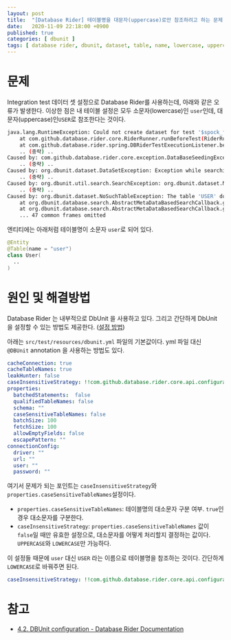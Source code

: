 ```yaml
---
layout: post
title:  "[Database Rider] 테이블명을 대문자(uppercase)로만 참조하려고 하는 문제 (DbUnit)"
date:   2020-11-09 22:18:00 +0900
published: true
categories: [ dbunit ]
tags: [ database rider, dbunit, dataset, table, name, lowercase, uppercase, case sensitive ]
---
```


# 문제

Integration test 데이터 셋 설정으로 Database Rider를 사용하는데, 아래와 같은 오류가 발생한다. 이상한 점은 내 테이블 설정은 모두 소문자(lowercase)인 `user`인데, 대문자(uppercase)인`USER`로 참조한다는 것이다.

```bash
java.lang.RuntimeException: Could not create dataset for test '$spock_feature_1_1'.
	at com.github.database.rider.core.RiderRunner.runBeforeTest(RiderRunner.java:47) ~[rider-core-1.17.0.jar:na]
	at com.github.database.rider.spring.DBRiderTestExecutionListener.beforeTestMethod(DBRiderTestExecutionListener.java:25) ~[rider-spring-1.17.0.jar:na]
	.. (중략) ..
Caused by: com.github.database.rider.core.exception.DataBaseSeedingException: Could not initialize dataset: datasets/user.xml
	.. (중략) ..
Caused by: org.dbunit.dataset.DataSetException: Exception while searching the dependent tables.
	.. (중략) ..
Caused by: org.dbunit.util.search.SearchException: org.dbunit.dataset.NoSuchTableException: The table 'USER' does not exist in schema 'null'
	.. (중략) ..
Caused by: org.dbunit.dataset.NoSuchTableException: The table 'USER' does not exist in schema 'null'
	at org.dbunit.database.search.AbstractMetaDataBasedSearchCallback.getNodes(AbstractMetaDataBasedSearchCallback.java:186) ~[dbunit-2.5.3.jar:na]
	at org.dbunit.database.search.AbstractMetaDataBasedSearchCallback.getNodes(AbstractMetaDataBasedSearchCallback.java:149) ~[dbunit-2.5.3.jar:na]
	... 47 common frames omitted
```

엔티티에는 아래처럼 테이블명이 소문자 `user`로 되어 있다.

```kotlin
@Entity
@Table(name = "user")
class User(
  ..
)
```


# 원인 및 해결방법

Database Rider 는 내부적으로 DbUnit 을 사용하고 있다. 그리고 간단하게 DbUnit 을 설정할 수 있는 방법도 제공한다. ([설정 방법](https://database-rider.github.io/database-rider/latest/documentation.html?theme=foundation#_dbunit_configuration))

아래는 `src/test/resources/dbunit.yml` 파일의 기본값이다. yml 파일 대신 `@DBUnit` annotation 을 사용하는 방법도 있다.

```yaml
cacheConnection: true
cacheTableNames: true
leakHunter: false
caseInsensitiveStrategy: !!com.github.database.rider.core.api.configuration.Orthography 'UPPERCASE'
properties:
  batchedStatements:  false
  qualifiedTableNames: false
  schema: ""
  caseSensitiveTableNames: false
  batchSize: 100
  fetchSize: 100
  allowEmptyFields: false
  escapePattern: ""
connectionConfig:
  driver: ""
  url: ""
  user: ""
  password: ""
```

여기서 문제가 되는 포인트는 `caseInsensitiveStrategy`와 `properties.caseSensitiveTableNames`설정이다.
- `properties.caseSensitiveTableNames`: 테이블명의 대소문자 구분 여부. `true`인 경우 대소문자를 구분한다.
- `caseInsensitiveStrategy`: `properties.caseSensitiveTableNames` 값이 `false`일 때만 유효한 설정으로, 대소문자를 어떻게 처리할지 결정하는 값이다. `UPPERCASE`와 `LOWERCASE`만 가능하다.

이 설정들 때문에 `user` 대신 `USER` 라는 이름으로 테이블명을 참조하는 것이다. 간단하게 `LOWERCASE`로 바꿔주면 된다.

```yaml
caseInsensitiveStrategy: !!com.github.database.rider.core.api.configuration.Orthography 'LOWERCASE'
```


# 참고

- [4.2. DBUnit configuration - Database Rider Documentation](https://database-rider.github.io/database-rider/latest/documentation.html?theme=foundation#_dbunit_configuration)
